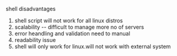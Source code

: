 shell disadvantages
1. shell script will not work for all linux distros
2. scalability -- difficult to manage  more no of servers
3. error heandling and validation need to manual
4. readability issue
5. shell will only work for linux.will not work with external system
